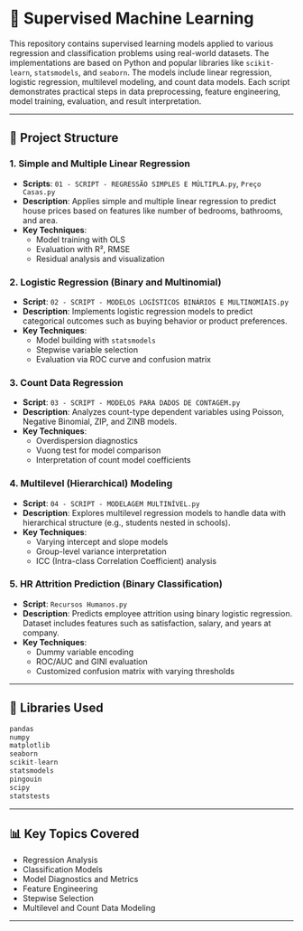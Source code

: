 
# 🤖 Supervised Machine Learning

This repository contains supervised learning models applied to various regression and classification problems using real-world datasets. The implementations are based on Python and popular libraries like `scikit-learn`, `statsmodels`, and `seaborn`. The models include linear regression, logistic regression, multilevel modeling, and count data models. Each script demonstrates practical steps in data preprocessing, feature engineering, model training, evaluation, and result interpretation.

---

## 📁 Project Structure

### 1. Simple and Multiple Linear Regression
- **Scripts**: `01 - SCRIPT - REGRESSÃO SIMPLES E MÚLTIPLA.py`, `Preço Casas.py`
- **Description**: Applies simple and multiple linear regression to predict house prices based on features like number of bedrooms, bathrooms, and area.
- **Key Techniques**:
  - Model training with OLS
  - Evaluation with R², RMSE
  - Residual analysis and visualization

### 2. Logistic Regression (Binary and Multinomial)
- **Script**: `02 - SCRIPT - MODELOS LOGÍSTICOS BINÁRIOS E MULTINOMIAIS.py`
- **Description**: Implements logistic regression models to predict categorical outcomes such as buying behavior or product preferences.
- **Key Techniques**:
  - Model building with `statsmodels`
  - Stepwise variable selection
  - Evaluation via ROC curve and confusion matrix

### 3. Count Data Regression
- **Script**: `03 - SCRIPT - MODELOS PARA DADOS DE CONTAGEM.py`
- **Description**: Analyzes count-type dependent variables using Poisson, Negative Binomial, ZIP, and ZINB models.
- **Key Techniques**:
  - Overdispersion diagnostics
  - Vuong test for model comparison
  - Interpretation of count model coefficients

### 4. Multilevel (Hierarchical) Modeling
- **Script**: `04 - SCRIPT - MODELAGEM MULTINÍVEL.py`
- **Description**: Explores multilevel regression models to handle data with hierarchical structure (e.g., students nested in schools).
- **Key Techniques**:
  - Varying intercept and slope models
  - Group-level variance interpretation
  - ICC (Intra-class Correlation Coefficient) analysis

### 5. HR Attrition Prediction (Binary Classification)
- **Script**: `Recursos Humanos.py`
- **Description**: Predicts employee attrition using binary logistic regression. Dataset includes features such as satisfaction, salary, and years at company.
- **Key Techniques**:
  - Dummy variable encoding
  - ROC/AUC and GINI evaluation
  - Customized confusion matrix with varying thresholds

---

## 🧰 Libraries Used
```python
pandas
numpy
matplotlib
seaborn
scikit-learn
statsmodels
pingouin
scipy
statstests
```

---

## 📊 Key Topics Covered
- Regression Analysis
- Classification Models
- Model Diagnostics and Metrics
- Feature Engineering
- Stepwise Selection
- Multilevel and Count Data Modeling

---

